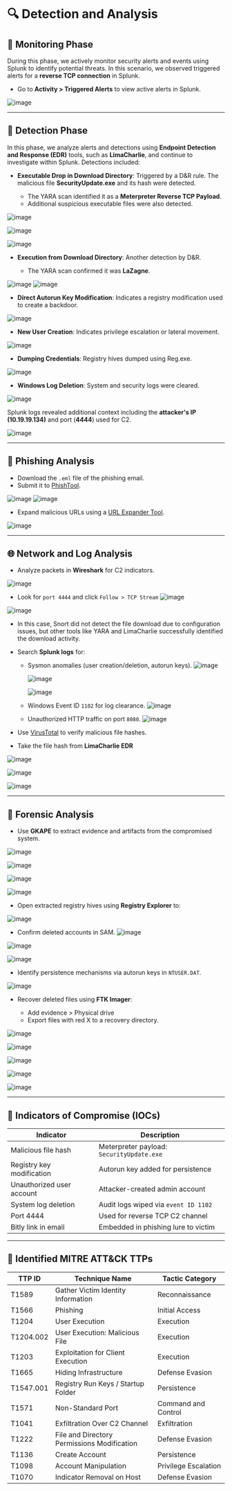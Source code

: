 # 🔍 Detection and Analysis

## 🛁 Monitoring Phase

During this phase, we actively monitor security alerts and events using Splunk to identify potential threats. In this scenario, we observed triggered alerts for a **reverse TCP connection** in Splunk.

* Go to **Activity > Triggered Alerts** to view active alerts in Splunk.

![image](https://github.com/user-attachments/assets/734071cd-58ae-4f34-a1bf-eea2784b1bce)

---

## 🚨 Detection Phase

In this phase, we analyze alerts and detections using **Endpoint Detection and Response (EDR)** tools, such as **LimaCharlie**, and continue to investigate within Splunk. Detections included:

* **Executable Drop in Download Directory**: Triggered by a D\&R rule. The malicious file **SecurityUpdate.exe** and its hash were detected.

  * The YARA scan identified it as a **Meterpreter Reverse TCP Payload**.
  * Additional suspicious executable files were also detected.

![image](https://github.com/user-attachments/assets/1261b8d1-594b-433c-8512-b57febe4ac19)

![image](https://github.com/user-attachments/assets/95934230-55ef-484c-a815-8c4264bb7764)

![image](https://github.com/user-attachments/assets/36f82cf5-5be3-4152-9845-55af3c2aa8cc)

* **Execution from Download Directory**: Another detection by D\&R.

  * The YARA scan confirmed it was **LaZagne**.

![image](https://github.com/user-attachments/assets/a46a48a0-8cf0-4ae2-9b2e-a0ace0eb7208)
![image](https://github.com/user-attachments/assets/154cb1ff-7554-4c2d-a626-9659ce370be2)

* **Direct Autorun Key Modification**: Indicates a registry modification used to create a backdoor.

![image](https://github.com/user-attachments/assets/37479115-e504-4cf2-ba0a-cce3f0447e41)

* **New User Creation**: Indicates privilege escalation or lateral movement.

![image](https://github.com/user-attachments/assets/088390e6-ff33-4377-aec6-fa6bd921e46c)

* **Dumping Credentials**: Registry hives dumped using Reg.exe.

![image](https://github.com/user-attachments/assets/769d3607-8ed1-42e0-a3cd-5016fb332912)

* **Windows Log Deletion**: System and security logs were cleared.

![image](https://github.com/user-attachments/assets/a0c302a5-b9b9-4950-99a1-94cbb4c2a6bf)

Splunk logs revealed additional context including the **attacker's IP (10.19.19.134)** and port (**4444**) used for C2.

![image](https://github.com/user-attachments/assets/2a1352e1-bd76-4604-b239-d52a5332ea1c)

---

## 🧪 Phishing Analysis

* Download the `.eml` file of the phishing email.
* Submit it to [PhishTool](https://app.phishtool.com/submit).

![image](https://github.com/user-attachments/assets/e5bccb96-c184-4ccd-93b5-b33e36a95a45)
![image](https://github.com/user-attachments/assets/58e68194-17dd-4b90-9c08-3201577ca87c)

* Expand malicious URLs using a [URL Expander Tool](https://t.ly/tools/link-expander).

![image](https://github.com/user-attachments/assets/ea5d590b-19c9-41a4-8042-c040a7effe6d)

---

## 🌐 Network and Log Analysis

* Analyze packets in **Wireshark** for C2 indicators.

![image](https://github.com/user-attachments/assets/5fbba53a-4afb-4bf4-8ffb-b4f28d29ec9d)

* Look for `port 4444` and click `Follow > TCP Stream`
  ![image](https://github.com/user-attachments/assets/3c0d8179-9b8f-40ac-b366-54c1385b873c)

![image](https://github.com/user-attachments/assets/cf2e6f50-1237-4edb-b518-b76852b83055)
* In this case, Snort did not detect the file download due to configuration issues, but other tools like YARA and LimaCharlie successfully identified the download activity.

* Search **Splunk logs** for:

  * Sysmon anomalies (user creation/deletion, autorun keys).
![image](https://github.com/user-attachments/assets/e2ef3580-64fb-41a9-9803-52f88836a197)
    
    ![image](https://github.com/user-attachments/assets/796c83cf-317b-4a99-bf9e-ef00641ea50b)
    
    ![image](https://github.com/user-attachments/assets/a6555bac-f584-4a3e-88d1-60ae1c655dea)
	
  * Windows Event ID `1102` for log clearance.
  ![image](https://github.com/user-attachments/assets/3c69c8a5-e321-4ddb-8d2d-7dc2f03676d9)

   * Unauthorized HTTP traffic on port `8080`.
   ![image](https://github.com/user-attachments/assets/27411d9c-d223-4fc4-9f81-8d0ea0d61af9)

* Use [VirusTotal](https://www.virustotal.com/gui/home/search) to verify malicious file hashes.
* Take the file hash from **LimaCharlie EDR**

![image](https://github.com/user-attachments/assets/05716a9c-d470-44bf-aaba-efd0ed9c709a)

![image](https://github.com/user-attachments/assets/7be8304d-7135-41d2-a9ff-c915ca6be8db)

![image](https://github.com/user-attachments/assets/6462020d-5a5f-4193-a443-e13bde1ef5c5)

---

## 🧬 Forensic Analysis

* Use **GKAPE** to extract evidence and artifacts from the compromised system.

![image](https://github.com/user-attachments/assets/3b62b0b3-84f1-4975-ad2a-54b14534b816)

![image](https://github.com/user-attachments/assets/95458ed6-d63e-4259-95ab-651144e17ced)

![image](https://github.com/user-attachments/assets/a22bb3ff-2ea2-448e-8f32-33303488eb82)

![image](https://github.com/user-attachments/assets/8118de5d-dc0f-45ab-b798-cb5560859d3d)
* Open extracted registry hives using **Registry Explorer** to:

 ![image](https://github.com/user-attachments/assets/eeee63e1-d314-448d-b43f-011cb23c4bd9)

  * Confirm deleted accounts in SAM.
![image](https://github.com/user-attachments/assets/4842e184-5831-4924-bf34-ebb97a038f23)

![image](https://github.com/user-attachments/assets/e20438e7-735a-4526-98ea-4014c340fd1d)

![image](https://github.com/user-attachments/assets/b62ad4de-d665-432c-b3a6-e966a45245bd)

  * Identify persistence mechanisms via autorun keys in `NTUSER.DAT`.

![image](https://github.com/user-attachments/assets/0f596ff0-0508-40ae-a722-fb9b798a8f55)

* Recover deleted files using **FTK Imager**:

  * Add evidence > Physical drive
  * Export files with red X to a recovery directory.

![image](https://github.com/user-attachments/assets/559d53ef-89a0-4173-ad8d-8143897bb085)

![image](https://github.com/user-attachments/assets/05e8e80d-3c32-483f-ade0-0e329ec90f97)

![image](https://github.com/user-attachments/assets/8709630a-3061-4275-9cd7-65b7c6da0e1a)
  
![image](https://github.com/user-attachments/assets/02c75315-a868-451b-89b3-e82549c20edf)

![image](https://github.com/user-attachments/assets/10183fa7-fc84-4249-af00-5ffe9c4cb5dc)
  
---

## 🧠 Indicators of Compromise (IOCs)

| **Indicator**             | **Description**                           |
| ------------------------- | ----------------------------------------- |
| Malicious file hash       | Meterpreter payload: `SecurityUpdate.exe` |
| Registry key modification | Autorun key added for persistence         |
| Unauthorized user account | Attacker-created admin account            |
| System log deletion       | Audit logs wiped via `event ID 1102`      |
| Port 4444                 | Used for reverse TCP C2 channel           |
| Bitly link in email       | Embedded in phishing lure to victim       |

---

## 🎯 Identified MITRE ATT\&CK TTPs

| **TTP ID** | **Technique Name**                          | **Tactic Category**  |
| ---------- | ------------------------------------------- | -------------------- |
| T1589      | Gather Victim Identity Information          | Reconnaissance       |
| T1566      | Phishing                                    | Initial Access       |
| T1204      | User Execution                              | Execution            |
| T1204.002  | User Execution: Malicious File              | Execution            |
| T1203      | Exploitation for Client Execution           | Execution            |
| T1665      | Hiding Infrastructure                       | Defense Evasion      |
| T1547.001  | Registry Run Keys / Startup Folder          | Persistence          |
| T1571      | Non-Standard Port                           | Command and Control  |
| T1041      | Exfiltration Over C2 Channel                | Exfiltration         |
| T1222      | File and Directory Permissions Modification | Defense Evasion      |
| T1136      | Create Account                              | Persistence          |
| T1098      | Account Manipulation                        | Privilege Escalation |
| T1070      | Indicator Removal on Host                   | Defense Evasion      |
